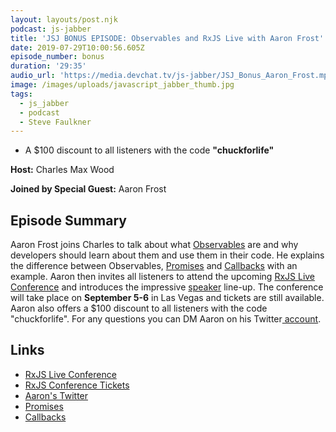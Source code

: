 ```yaml
---
layout: layouts/post.njk
podcast: js-jabber
title: 'JSJ BONUS EPISODE: Observables and RxJS Live with Aaron Frost'
date: 2019-07-29T10:00:56.605Z
episode_number: bonus
duration: '29:35'
audio_url: 'https://media.devchat.tv/js-jabber/JSJ_Bonus_Aaron_Frost.mp3'
image: /images/uploads/javascript_jabber_thumb.jpg
tags:
  - js_jabber
  - podcast
  - Steve Faulkner
---
```

* A $100 discount to all listeners with the code **"chuckforlife"**

**Host:** Charles Max Wood

**Joined by Special Guest:** Aaron Frost

## Episode Summary

Aaron Frost joins Charles to talk about what [Observables](https://rxjs-dev.firebaseapp.com/guide/observable) are and why developers should learn about them and use them in their code. He explains the difference between Observables, [Promises](<https://javascript.info › The JavaScript language › Promises, async/await>) and [Callbacks](<https://javascript.info › The JavaScript language › Promises, async/await>) with an example. Aaron then invites all listeners to attend the upcoming [RxJS Live Conference](https://www.rxjs.live/) and introduces the impressive  [speaker](https://www.rxjs.live/) line-up. The conference will take place on **September 5-6** in Las Vegas and tickets are still available. Aaron also offers a $100 discount to all listeners with the code "chuckforlife". For any questions you can DM Aaron on his Twitter[ account](https://twitter.com/aaronfrosted?lang=en).

## Links

* [RxJS Live Conference](https://www.rxjs.live/)
* [RxJS Conference Tickets](https://ti.to/rxjslive/2019)
* [Aaron's Twitter](https://twitter.com/aaronfrosted?lang=en)
* [Promises ](<https://javascript.info › The JavaScript language › Promises, async/await>)
* [Callbacks ](<https://javascript.info › The JavaScript language › Promises, async/await>)
